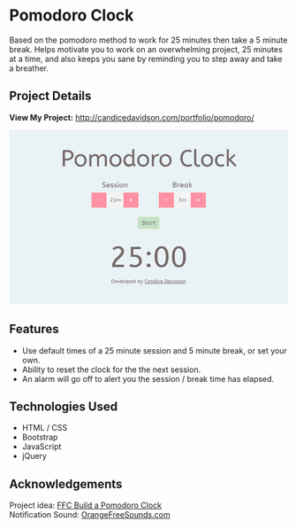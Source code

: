 # Pomodoro Clock
Based on the pomodoro method to work for 25 minutes then take a 5 minute break. Helps motivate you to work on an overwhelming project, 25 minutes at a time, and also keeps you sane by reminding you to step away and take a breather.
  
## Project Details

**View My Project:** http://candicedavidson.com/portfolio/pomodoro/

![Local Weather App](https://github.com/cndragn/portfolio/blob/master/images/pomodoro.png)

## Features
  * Use default times of a 25 minute session and 5 minute break, or set your own.
  * Ability to reset the clock for the the next session.
  * An alarm will go off to alert you the session / break time has elapsed.

## Technologies Used

* HTML / CSS
* Bootstrap
* JavaScript
* jQuery

## Acknowledgements
Project idea: [FFC Build a Pomodoro Clock](https://www.freecodecamp.org/challenges/build-a-pomodoro-clock)<br>
Notification Sound: [OrangeFreeSounds.com](http://www.orangefreesounds.com/)